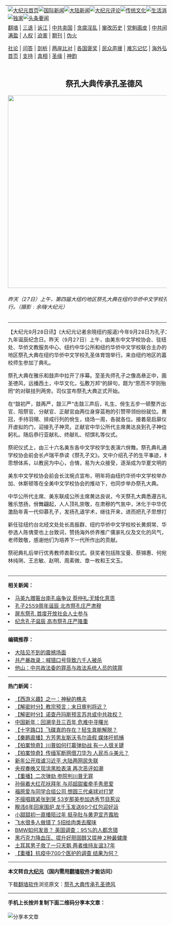 <a name="1" id="1" target="_blank"></a><span id="1"></span>
<table align=center border="0"><tr><td colspan="2" VALIGN=TOP><a href="https://github.com/rwlndt3997/djy/blob/master/gb/nf1351518.md#1"><img src="https://raw.githubusercontent.com/rwlndt3997/www/master/t/djy/1.jpg" title="大纪元首页" alt="大纪元首页"></a><a href="https://github.com/rwlndt3997/djy/blob/master/gb/n24hr.md#1"><img src="https://raw.githubusercontent.com/rwlndt3997/www/master/t/djy/3.jpg" title="国际新闻" alt="国际新闻"></a><a href="https://github.com/rwlndt3997/djy/blob/master/gb/nsc413.md#1"><img src="https://raw.githubusercontent.com/rwlndt3997/www/master/t/djy/4.jpg" title="大陆新闻" alt="大陆新闻"></a><a href="https://github.com/rwlndt3997/djy/blob/master/gb/news392.md#1"><img src="https://raw.githubusercontent.com/rwlndt3997/www/master/t/djy/5.jpg" title="大纪元评论" alt="大纪元评论"></a><a href="https://github.com/rwlndt3997/djy/blob/master/gb/news2007.md#1"><img src="https://raw.githubusercontent.com/rwlndt3997/www/master/t/djy/6.jpg" title="传统文化" alt="传统文化"></a><a href="https://github.com/rwlndt3997/djy/blob/master/gb/news2008.md#1"><img src="https://raw.githubusercontent.com/rwlndt3997/www/master/t/djy/7.jpg" title="生活消费" alt="生活消费"></a><a href="https://github.com/rwlndt3997/djy/blob/master/gb/ncyule.md#1"><img src="https://raw.githubusercontent.com/rwlndt3997/www/master/t/djy/8.jpg" title="娱乐休闲" alt="娱乐休闲"></a><a href="https://github.com/rwlndt3997/djy/blob/master/gb/nsc1002.md#1"><img src="https://raw.githubusercontent.com/rwlndt3997/www/master/t/djy/9.jpg" title="健康" alt="健康"></a><a href="https://github.com/rwlndt3997/djy/blob/master/gb/nf6092.md#1"><img src="https://raw.githubusercontent.com/rwlndt3997/www/master/t/djy/10a.jpg" title="独家" alt="独家"></a><a href="https://github.com/rwlndt3997/djy/blob/master/gb/nf4514.md#1"><img src="https://raw.githubusercontent.com/rwlndt3997/www/master/t/djy/12a.jpg" title="头条要闻" alt="头条要闻"></a></td></tr>
<tr><td colspan="2" VALIGN=TOP><a target="_blank" href="https://github.com/rwlndt3997/www/blob/master/README.md?zsrh#1">翻墙</a> | <a target="_blank" href="https://github.com/rwlndt3997/djy/blob/master/gb/nf5657.md#1">三退</a> | <a target="_blank" href="https://github.com/rwlndt3997/djy/blob/master/gb/nf6124.md#1">诉江</a> | <a target="_blank" href="https://github.com/rwlndt3997/djy/blob/master/gb/nf1176117.md#1">中共卖国</a> | <a target="_blank" href="https://github.com/rwlndt3997/djy/blob/master/gb/nf5773.md#1">贪腐淫乱</a> | <a target="_blank" href="https://github.com/rwlndt3997/djy/blob/master/gb/nf1176115.md#1">窜改历史</a> | <a target="_blank" href="https://github.com/rwlndt3997/djy/blob/master/gb/nf1176107.md#1">党魁画皮</a> | <a target="_blank" href="https://github.com/rwlndt3997/djy/blob/master/gb/nf1320400.md#1">中共间谍</a> | <a target="_blank" href="https://github.com/rwlndt3997/djy/blob/master/gb/nf1176114.md#1">破坏传统</a> | <a target="_blank" href="https://github.com/rwlndt3997/ntdtv/blob/master/gb/prog447_1.md#1">恶贯满盈</a> | <a target="_blank" href="https://github.com/rwlndt3997/djy/blob/master/gb/ncid278.md#1">人权</a> | <a target="_blank" href="https://github.com/rwlndt3997/djy/blob/master/gb/nf1176111.md#1">迫害</a> | <a target="_blank" href="https://gitlab.com/szzdlab/mh-qikan/blob/master/README.md#1">期刊</a> | <a target="_blank" href="https://github.com/rwlndt3997/djy/blob/master/gb/nf5562.md#1">伪火</a></p><p><a target="_blank" href="https://github.com/rwlndt3997/djy/blob/master/gb/9p.md#1">社论</a> | <a target="_blank" href="https://github.com/rwlndt3997/djy/blob/master/gb/nf4378.md#1">问答</a> | <a target="_blank" href="https://github.com/rwlndt3997/djy/blob/master/gb/nf5792.md#1">剖析</a> | <a target="_blank" href="https://github.com/rwlndt3997/djy/blob/master/gb/nf5735.md#1">两岸比对</a> | <a target="_blank" href="https://github.com/rwlndt3997/djy/blob/master/gb/nf6119.md#1">各国褒奖</a> | <a target="_blank" href="https://github.com/rwlndt3997/djy/blob/master/gb/nf6120.md#1">民众声援</a> | <a target="_blank" href="https://github.com/rwlndt3997/djy/blob/master/gb/nf1188594.md#1">难忘记忆</a> | <a target="_blank" href="https://github.com/rwlndt3997/djy/blob/master/gb/nf3180.md#1">海外弘传</a> | <a target="_blank" href="https://github.com/rwlndt3997/djy/blob/master/gb/nf5410.md#1">万人上访</a> | <a target="_blank" href="https://github.com/rwlndt3997/www/blob/master/README.md?zsrh#1">平台首页</a> | <a target="_blank" href="https://github.com/rwlndt3997/djy/blob/master/gb/nf4386.md#1">支持</a> | <a target="_blank" href="https://github.com/rwlndt3997/djy/blob/master/gb/nf4389.md#1">真相</a> | <a target="_blank" href="https://github.com/rwlndt3997/djy/blob/master/gb/nf5790.md#1">圣缘</a> | <a target="_blank" href="https://github.com/rwlndt3997/djy/blob/master/gb/nf4786.md#1">神韵</a></td></tr>
<tr><td VALIGN=TOP width="626"><h2 align=center>祭孔大典传承孔圣德风</h2>
<img width="600" src="https://i.epochtimes.com/assets/uploads/2009/09/90928074255836-600x400.jpg" />
<h6>昨天（27日）上午，第四届大纽约地区祭孔大典在纽约华侨中文学校孔圣体育馆举行。（摄影﹕余晓∕大纪元）
</h6>
<hr>
	<p>【大纪元9月28日讯】(大纪元记者余晓纽约报道)今年9月28日为孔子二千五百五十九年诞辰纪念日。昨天（9月27日）上午，由美东中文学校协会、驻纽约台北经文处、华侨文教服务中心、纽约中华公所和纽约华侨中文学校联合主办的第四届大纽约地区<ahref="https://github.com/rwlndt3997/djy/blob/master/gb/tag/%E7%A5%AD%E5%AD%94.md#1">祭孔</a>大典在纽约华侨中文学校孔圣体育馆举行。来自纽约地区的嘉宾和各中文学校师生参加了典礼。</p>
<p><ahref="https://github.com/rwlndt3997/djy/blob/master/gb/tag/%E7%A5%AD%E5%AD%94.md#1">祭孔</a>大典在雅乐和鼓声中拉开了序幕。至圣先师孔子之像高悬正中，画像两边配有“孔圣德风，远播西土，中华文化，弘敷万邦”的辞句，题为“思而不学则殆，学而不思则罔”的对联挂列两旁。司仪宣布祭孔大典正式开始。</p>
<p>在“鼓初严，鼓再严，鼓三严”击鼓三声后，礼生、佾生五步一顿整齐出场，随后纠仪官、陪祭官、分献官、正献官由两位身穿蓝袍的引赞带领纷纷就位。黄衣，绿带，龙冠，手持羽翎、排成行列的佾生，绕场一周，各就各位。接着是启扉仪式，由礼生打开虚拟的门，迎接孔子神灵。正献官中华公所代主席黄达良到孔子神位上香，行三鞠躬礼。随后恭行亚献礼、终献礼、彻馔礼等仪式。</p>
<p>祭祀仪式上，由三十六名美东各中文学校学生表演六佾舞。祭孔典礼通赞、美东中文学校协会前会长卢瑞平恭读《祭孔子文》。文中介绍孔子的生平事迹，称“孔子创立的思想体系，以教民为中心，合情，易为大众接受，逐渐成为华夏文明的基础核心。”</p>
<p>美东中文学校协会前会长沈琬贞宣布，明年将由纽约华侨中文学校举办。南加、北加、休斯顿等在全美中文学校协会的推动下，也同步举办祭孔大典。</p>
<p>中华公所代主席、美东联成公所主席黄达良说，今天祭孔大典悉遵古礼，钟鼓互鸣，雅乐悠扬，佾舞翩起，人人顶礼崇敬，在肃穆的气氛中，沐化于中华优美传统文化，激励年青一代仰慕孔子，发扬孔道学术，继往开来，进而把孔子思想打入美国社会。</p>
<p>新任驻纽约台北经文处处长高振群、纽约华侨中文学校校长黄炯常、华埠选区市议员参选人陈倩雯也上台致词，赞扬海外侨界推广儒家礼仪及文化的风气，同时向各地的老师致敬，感谢他们为培养下一代所作出的贡献。</p>
<p>祭祀典礼后举行优秀教师表彰仪式。获奖者包括陈宝曼、蔡锦惠、何宛莲、王道靖、林纯琍、王志敏、赵明、周素微、章一枚和王文玉。<br /> <font color=#ffffff>(http://www.dajiyuan.com)</font></p>
	
<hr>


<strong>相关新闻：</strong>
<li><a href="https://github.com/rwlndt3997/djy/blob/master/gb/9/9/28/n2670937.md#1">马英九赠匾台南孔庙争议 蔡仲礼:无矮化意思</a></li>
<li><a href="https://github.com/rwlndt3997/djy/blob/master/gb/9/9/28/n2670978.md#1">孔子2559周年诞辰  北市祭孔庄严肃穆</a></li>
<li><a href="https://github.com/rwlndt3997/djy/blob/master/gb/9/9/28/n2671033.md#1">屏东祭孔 首度开放社会人士参与</a></li>
<li><a href="https://github.com/rwlndt3997/djy/blob/master/gb/9/9/28/n2671087.md#1">纪念孔子诞辰  高市祭孔庄严隆重</a></li>
<hr>


<strong>编辑推荐：</strong>
<li><a href="https://github.com/rwlndt3997/djy/blob/master/gb/13/11/27/n4020290.md?dfh#1" target="_blank">大陆见不到的震撼场面</a></li><li><a href="https://github.com/tsiac2612/djy/blob/master/gb/18/9/13/n10711496.md#1" target="_blank">共产暴政录：喊错口号导致六千人被杀</a></li><li><a href="https://github.com/tsiac2612/djy/blob/master/gb/13/1/23/n3784118.md#1" target="_blank">他山：中共政法委的罪恶与政法系统人员的赎罪</a></li>
<hr>

<strong>热门新闻：</strong>
<li><a href="https://github.com/rwlndt3997/djy/blob/master/gb/17/12/29/n10005600.md#1">【西游义趣】之一：神秘的樵夫</a></li>
<li><a href="https://github.com/rwlndt3997/djy/blob/master/gb/21/2/10/n12745735.md#1">【解密时分】教宗预言：末日审判将近？</a></li>
<li><a href="https://github.com/rwlndt3997/djy/blob/master/gb/21/2/8/n12741216.md#1">【解密时分】诺查丹玛斯预言苏共或中共政权？</a></li>
<li><a href="https://github.com/rwlndt3997/djy/blob/master/gb/21/2/5/n12734415.md#1">中国新年：回溯辛丑三百年 危难中寻曙光</a></li>
<li><a href="https://github.com/rwlndt3997/djy/blob/master/gb/21/2/10/n12745122.md#1">【十字路口】飞碟真的存在？轻生真能解脱？</a></li>
<li><a href="https://github.com/rwlndt3997/djy/blob/master/gb/21/2/12/n12750013.md#1">【秦鹏直播】方芳男友斯沃韦尔造假 媒体吁抓捕</a></li>
<li><a href="https://github.com/rwlndt3997/djy/blob/master/gb/21/2/15/n12753351.md#1">【拍案惊奇】川普如何打赢弹劾战 有一人很关键</a></li>
<li><a href="https://github.com/rwlndt3997/djy/blob/master/gb/21/2/13/n12750442.md#1">【拍案惊奇】传缅军断网借刀华为 人民币斗美元？</a></li>
<li><a href="https://github.com/rwlndt3997/djy/blob/master/gb/21/2/13/n12751438.md#1">新年公开戏谑习近平 大陆两网民失联</a></li>
<li><a href="https://github.com/rwlndt3997/djy/blob/master/gb/21/2/13/n12751224.md#1">央视春晚又现涂黑脸表演 再次恶评如潮</a></li>
<li><a href="https://github.com/rwlndt3997/djy/blob/master/gb/21/2/13/n12751193.md#1">【重播】二次弹劾 参院判川普无罪</a></li>
<li><a href="https://github.com/rwlndt3997/djy/blob/master/gb/21/2/13/n12751495.md#1">孙俪着大红花袄拜年 与邓超甜蜜牵手秀恩爱</a></li>
<li><a href="https://github.com/rwlndt3997/djy/blob/master/gb/21/2/12/n12748843.md#1">福原爱与同学合组公司 想圆三代桌球对打梦</a></li>
<li><a href="https://github.com/rwlndt3997/djy/blob/master/gb/21/2/13/n12751300.md#1">不擅唱跳紧张到哭 53岁那英参加选秀节目惹议</a></li>
<li><a href="https://github.com/rwlndt3997/djy/blob/master/gb/21/2/13/n12750216.md#1">睽违6年回家围炉 龙千玉发送60个红包迎好运</a></li>
<li><a href="https://github.com/rwlndt3997/djy/blob/master/gb/21/2/13/n12750168.md#1">小甜甜初一直播陪过年 挺孕肚与黄尹宣齐露脸</a></li>
<li><a href="https://github.com/rwlndt3997/djy/blob/master/gb/21/2/11/n12747555.md#1">飞水很多人做错了 5招给肉类去腥味</a></li>
<li><a href="https://github.com/rwlndt3997/djy/blob/master/gb/21/2/14/n12751941.md#1">BMW如何发音？ 英国调查：95%的人都念错</a></li>
<li><a href="https://github.com/rwlndt3997/djy/blob/master/gb/21/2/11/n12746160.md#1">黑巧克力降血压、提升好胆固醇又提神 2种最健康</a></li>
<li><a href="https://github.com/rwlndt3997/djy/blob/master/gb/21/2/14/n12751851.md#1">土耳其男子救了一只天鹅 两者维持友谊37年</a></li>
<li><a href="https://github.com/rwlndt3997/djy/blob/master/gb/21/2/13/n12751087.md#1">【重播】抗疫中700个医护的调查 结果为何？</a></li>
<hr>

<strong>本文转自<a href="https://www.epochtimes.com">大纪元</a>（国内需用<a href="https://github.com/rwlndt3997/www/blob/master/README.md#8">翻墙软件</a>才能访问）</strong><p>下载<a href="https://github.com/rwlndt3997/www/blob/master/README.md#8">翻墙软件</a>浏览原文：<a href="https://www.epochtimes.com/gb/9/9/28/n2671461.htm">祭孔大典传承孔圣德风</a></p><hr>

<strong>手机上长按并复制下面二维码分享本文章：</strong><br><br><img src="https://chart.apis.google.com/chart?cht=qr&chs=240x240&choe=UTF-8&chld=M|2&chl=https://github.com/rwlndt3997/djy/blob/master/gb/9/9/28/n2671461.md%231" title="分享本文章"></td><td VALIGN=TOP><a href="https://github.com/rwlndt3997/djy/blob/master/gb/16/1/21/n4622075.md?dfh#1" target="_blank"><img src="https://raw.githubusercontent.com/rwlndt3997/djy/master/gb/300/wei-f1.jpg" title="中共的伪火骗局"  alt="中共的伪火骗局"></a><br><a href="https://github.com/rwlndt3997/www/blob/master/README.md?dfh#9" target="_blank"><img src="https://raw.githubusercontent.com/rwlndt3997/djy/master/gb/300/yong-h.jpg" title="永恒的见证"  alt="永恒的见证"></a><br><a href="https://github.com/rwlndt3997/djy/blob/master/gb/13/9/29/n3974789.md?dfh#1" target="_blank"><img src="https://raw.githubusercontent.com/rwlndt3997/djy/master/gb/300/shang-lnz.jpg" title="善良女子被中共投男牢"  alt="善良女子被中共投男牢"></a><br><a href="https://github.com/rwlndt3997/djy/blob/master/gb/16/3/16/n4663449.md?dfh#1" target="_blank"><img src="https://raw.githubusercontent.com/rwlndt3997/djy/master/gb/300/huo-z3.jpg" title="警卫目击活摘器官"  alt="警卫目击活摘器官"></a><br><a href="https://github.com/rwlndt3997/djy/blob/master/gb/16/8/7/n8177641.md?dfh#1" target="_blank"><img src="https://raw.githubusercontent.com/rwlndt3997/djy/master/gb/300/huo-z4.jpg" title="证人描述活摘恐怖"  alt="证人描述活摘恐怖"></a><br><a href="https://github.com/rwlndt3997/djy/blob/master/gb/10/4/19/n2881569.md?dfh#1" target="_blank"><img src="https://raw.githubusercontent.com/rwlndt3997/djy/master/gb/300/huo-z1.jpg" title="揭开活摘器官黑幕"  alt="揭开活摘器官黑幕"></a><br><a href="https://github.com/rwlndt3997/djy/blob/master/gb/10/11/7/n3077476.md?dfh#1" target="_blank"><img src="https://raw.githubusercontent.com/rwlndt3997/djy/master/gb/300/ma-ks.jpg" title="马克思的成魔之路"  alt="马克思的成魔之路"></a><br><a href="https://github.com/rwlndt3997/djy/blob/master/gb/14/6/9/n4173977.md?dfh#1" target="_blank"><img src="https://raw.githubusercontent.com/rwlndt3997/djy/master/gb/300/chang-zs.jpg" title="藏字石 蕴天机"  alt="藏字石 蕴天机"></a><br><a href="https://github.com/rwlndt3997/djy/blob/master/gb/18/5/10/n10381511.md?dfh#1" target="_blank"><img src="https://raw.githubusercontent.com/rwlndt3997/djy/master/gb/300/st1.jpg" title="关注3亿人三退"  alt="关注3亿人三退"></a><br><a href="https://github.com/rwlndt3997/djy/blob/master/gb/18/3/21/n10237682.md?dfh#1" target="_blank"><img src="https://raw.githubusercontent.com/rwlndt3997/djy/master/gb/300/jie-t.jpg" title="解体中共复兴中华"  alt="解体中共复兴中华"></a><br><a href="https://github.com/rwlndt3997/djy/blob/master/gb/9/2/9/n2422991.md?dfh#1" target="_blank"><img src="https://raw.githubusercontent.com/rwlndt3997/djy/master/gb/300/gao-zs.jpg" title="中共迫害良心律师"  alt="中共迫害良心律师"></a><br><a href="https://github.com/rwlndt3997/djy/blob/master/gb/18/12/9/n10900044.md?dfh#1" target="_blank"><img src="https://raw.githubusercontent.com/rwlndt3997/djy/master/gb/300/sj1.jpg" title="303万人举报江泽民"  alt="303万人举报江泽民"></a><br><a href="https://github.com/rwlndt3997/djy/blob/master/gb/18/8/28/n10672014.md?dfh#1" target="_blank"><img src="https://raw.githubusercontent.com/rwlndt3997/djy/master/gb/300/sj2.jpg" title="这些官员为何起诉江泽民"  alt="这些官员为何起诉江泽民"></a><br><a href="https://github.com/rwlndt3997/djy/blob/master/gb/8/12/18/n2367165.md?dfh#1" target="_blank"><img src="https://raw.githubusercontent.com/rwlndt3997/djy/master/gb/300/liangan.jpg" title="海峡两岸的强烈对比"  alt="海峡两岸的强烈对比"></a><br><a href="https://github.com/rwlndt3997/djy/blob/master/gb/15/12/10/n4593139.md?dfh#1" target="_blank"><img src="https://raw.githubusercontent.com/rwlndt3997/djy/master/gb/300/jia-ndzl.jpg" title="加拿大总理的贺信"  alt="加拿大总理的贺信"></a><br><a href="https://github.com/rwlndt3997/djy/blob/master/gb/11/6/17/n3289382.md?dfh#1" target="_blank"><img src="https://raw.githubusercontent.com/rwlndt3997/djy/master/gb/300/xiao-wd.jpg" title="探寻真相兼听则明"  alt="探寻真相兼听则明"></a><br><a href="https://github.com/rwlndt3997/djy/blob/master/gb/18/10/27/n10812623.md?dfh#1" target="_blank"><img src="https://raw.githubusercontent.com/rwlndt3997/djy/master/gb/300/yindu.jpg" title="印度媒体报道东方"  alt="印度媒体报道东方"></a><br><a href="https://github.com/rwlndt3997/djy/blob/master/gb/18/6/9/n10469652.md?dfh#1" target="_blank"><img src="https://raw.githubusercontent.com/rwlndt3997/djy/master/gb/300/xie-j.jpg" title="不一样的海外校园"  alt="不一样的海外校园"></a><br><a href="https://github.com/rwlndt3997/djy/blob/master/gb/7/4/5/n1669415.md?dfh#1" target="_blank"><img src="https://raw.githubusercontent.com/rwlndt3997/djy/master/gb/300/li-up.jpg" title="从大师到徒弟的传奇"  alt="从大师到徒弟的传奇"></a><br><a href="https://github.com/rwlndt3997/djy/blob/master/gb/17/5/26/n9191512.md?dfh#1" target="_blank"><img src="https://raw.githubusercontent.com/rwlndt3997/djy/master/gb/300/zfl2.jpg" title="亿万人与东方一本奇书"  alt="亿万人与东方一本奇书"></a><br><a href="https://github.com/rwlndt3997/djy/blob/master/gb/13/11/27/n4020290.md?dfh#1" target="_blank"><img src="https://raw.githubusercontent.com/rwlndt3997/djy/master/gb/300/zhen-h.jpg" title="大陆见不到的震撼场面"  alt="大陆见不到的震撼场面"></a><br><a href="https://github.com/rwlndt3997/djy/blob/master/gb/15/7/17/n4482910.md?dfh#1" target="_blank"><img src="https://raw.githubusercontent.com/rwlndt3997/djy/master/gb/300/dalu-sk.jpg" title="人心向善 大陆当初盛况"  alt="人心向善 大陆当初盛况"></a><br><a href="https://github.com/rwlndt3997/djy/blob/master/gb/19/1/5/n10955468.md?dfh#1" target="_blank"><img src="https://raw.githubusercontent.com/rwlndt3997/djy/master/gb/300/zfl1.jpg" title="追寻真理 这书讲什么"  alt="追寻真理 这书讲什么"></a><br><a href="https://github.com/rwlndt3997/www/blob/master/README.md?dfh#1" target="_blank"><img src="https://raw.githubusercontent.com/rwlndt3997/djy/master/gb/300/fq1.jpg" title="下载免费翻墙软件"  alt="下载免费翻墙软件"></a><br></td></tr></table>
